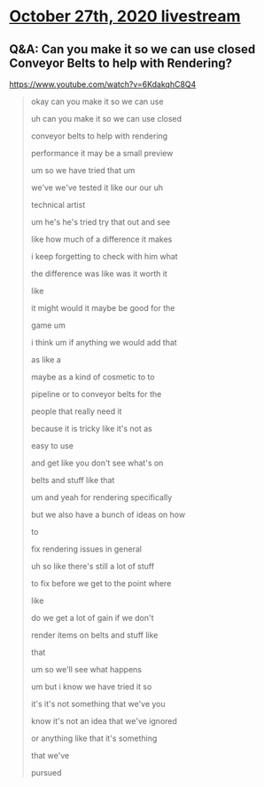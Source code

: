 # [October 27th, 2020 livestream](../2020-10-27.md)
## Q&A: Can you make it so we can use closed Conveyor Belts to help with Rendering?
https://www.youtube.com/watch?v=6KdakqhC8Q4
> okay can you make it so we can use
> 
> uh can you make it so we can use closed
> 
> conveyor belts to help with rendering
> 
> performance it may be a small preview
> 
> um so we have tried that um
> 
> we've we've tested it like our our uh
> 
> technical artist
> 
> um he's he's tried try that out and see
> 
> like how much of a difference it makes
> 
> i keep forgetting to check with him what
> 
> the difference was like was it worth it
> 
> like
> 
> it might would it maybe be good for the
> 
> game um
> 
> i think um if anything we would add that
> 
> as like a
> 
> maybe as a kind of cosmetic to to
> 
> pipeline or to conveyor belts for the
> 
> people that really need it
> 
> because it is tricky like it's not as
> 
> easy to use
> 
> and get like you don't see what's on
> 
> belts and stuff like that
> 
> um and yeah for rendering specifically
> 
> but we also have a bunch of ideas on how
> 
> to
> 
> fix rendering issues in general
> 
> uh so like there's still a lot of stuff
> 
> to fix before we get to the point where
> 
> like
> 
> do we get a lot of gain if we don't
> 
> render items on belts and stuff like
> 
> that
> 
> um so we'll see what happens
> 
> um but i know we have tried it so
> 
> it's it's not something that we've you
> 
> know it's not an idea that we've ignored
> 
> or anything like that it's something
> 
> that we've
> 
> pursued
> 
